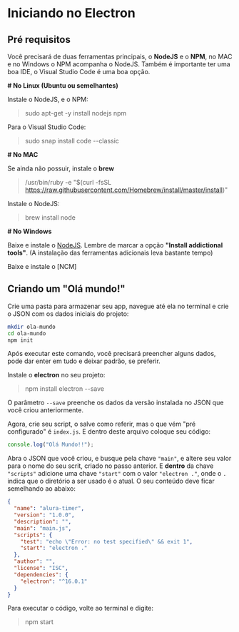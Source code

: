 # Iniciando no Electron


## Pré requisitos

Você precisará de duas ferramentas principais, o **NodeJS** e o **NPM**, no MAC e no Windows o NPM acompanha o NodeJS.
Também é importante ter uma boa IDE, o Visual Studio Code é uma boa opção.

**# No Linux (Ubuntu ou semelhantes)**

Instale o NodeJS, e o NPM:

> sudo apt-get -y install nodejs npm

Para o Visual Studio Code:

> sudo snap install code --classic

**# No MAC**

Se ainda não possuir, instale o **brew**

> /usr/bin/ruby -e "$(curl -fsSL https://raw.githubusercontent.com/Homebrew/install/master/install)"

Instale o NodeJS:

> brew install node


**# No Windows**

Baixe e instale o [NodeJS](https://nodejs.org).
Lembre de marcar a opção **"Install addictional tools"**.
(A instalação das ferramentas adicionais leva bastante tempo)

Baixe e instale o [NCM]


## Criando um "Olá mundo!"

Crie uma pasta para armazenar seu app, navegue até ela no terminal e crie o JSON com os dados iniciais do projeto:


```sh
mkdir ola-mundo
cd ola-mundo
npm init
```

Após executar este comando, você precisará preencher alguns dados, pode dar enter em tudo e deixar padrão, se preferir.

Instale o **electron** no seu projeto:

> npm install electron --save

O parâmetro `--save` preenche os dados da versão instalada no JSON que você criou anteriormente.

Agora, crie seu script, o salve como referir, mas o que vém "pré configurado" é `index.js`.
E dentro deste arquivo coloque seu código:

```js
console.log("Olá Mundo!!");
```

Abra o JSON que você criou, e busque pela chave `"main"`, e altere seu valor para o nome do seu scrit, criado no passo anterior. E **dentro** da chave `"scripts"` adicione uma chave `"start"` com o valor `"electron ."`, onde o `.` indica que o diretório a ser usado é o atual. O seu conteúdo deve ficar semelhando ao abaixo:


```json
{
  "name": "alura-timer",
  "version": "1.0.0",
  "description": "",
  "main": "main.js",
  "scripts": {
    "test": "echo \"Error: no test specified\" && exit 1",
    "start": "electron ."
  },
  "author": "",
  "license": "ISC",
  "dependencies": {
    "electron": "^16.0.1"
  }
}
```

Para executar o código, volte ao terminal e digite:

> npm start
